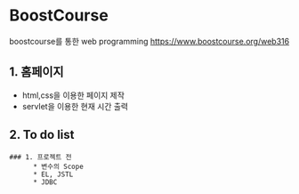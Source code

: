 # BoostCourse
boostcourse를 통한 web programming 
https://www.boostcourse.org/web316

## 1. 홈페이지
  * html,css을 이용한 페이지 제작
  * servlet을 이용한 현재 시간 출력
  
## 2. To do list
    ### 1. 프로젝트 전
          * 변수의 Scope
          * EL, JSTL
          * JDBC
  
